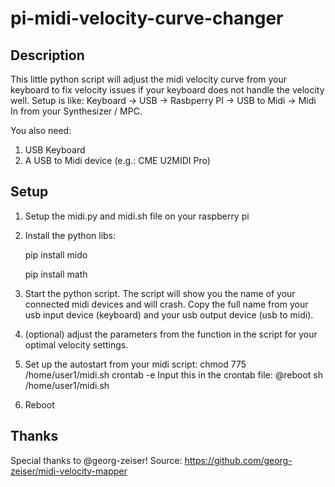 # pi-midi-velocity-curve-changer
## Description 
This little python script will adjust the midi velocity curve from your keyboard to fix velocity issues if your keyboard does not handle the velocity well. 
Setup is like: Keyboard -> USB -> Rasbperry PI -> USB to Midi -> Midi In from your Synthesizer / MPC.

You also need: 

1. USB Keyboard
2. A USB to Midi device (e.g.: CME U2MIDI Pro)


## Setup 

1. Setup the midi.py and midi.sh file on your raspberry pi
2. Install the python libs:
   
   pip install mido

   pip install math
4. Start the python script. The script will show you the name of your connected midi devices and will crash.
   Copy the full name from your usb input device (keyboard) and your usb output device (usb to midi).
5. (optional) adjust the parameters from the function in the script for your optimal velocity settings.
6. Set up the autostart from your midi script:
   chmod 775 /home/user1/midi.sh
   crontab -e
   Input this in the crontab file: 
   @reboot sh /home/user1/midi.sh
8. Reboot

## Thanks

Special thanks to @georg-zeiser!
Source: https://github.com/georg-zeiser/midi-velocity-mapper


